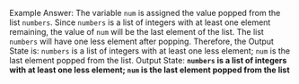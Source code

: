 Example Answer:
The variable `num` is assigned the value popped from the list `numbers`. Since `numbers` is a list of integers with at least one element remaining, the value of `num` will be the last element of the list. The list `numbers` will have one less element after popping. Therefore, the Output State is: `numbers` is a list of integers with at least one less element; `num` is the last element popped from the list.
Output State: **`numbers` is a list of integers with at least one less element; `num` is the last element popped from the list**